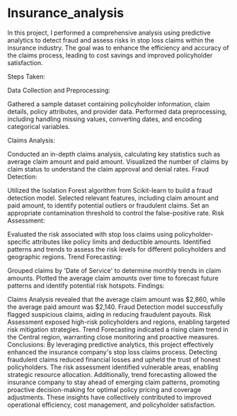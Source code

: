 # Insurance_analysis

In this project, I performed a comprehensive analysis using predictive analytics to detect fraud and assess risks in stop loss claims within the insurance industry. The goal was to enhance the efficiency and accuracy of the claims process, leading to cost savings and improved policyholder satisfaction.

Steps Taken:

Data Collection and Preprocessing:

Gathered a sample dataset containing policyholder information, claim details, policy attributes, and provider data.
Performed data preprocessing, including handling missing values, converting dates, and encoding categorical variables.

Claims Analysis:

Conducted an in-depth claims analysis, calculating key statistics such as average claim amount and paid amount.
Visualized the number of claims by claim status to understand the claim approval and denial rates.
Fraud Detection:

Utilized the Isolation Forest algorithm from Scikit-learn to build a fraud detection model.
Selected relevant features, including claim amount and paid amount, to identify potential outliers or fraudulent claims.
Set an appropriate contamination threshold to control the false-positive rate.
Risk Assessment:

Evaluated the risk associated with stop loss claims using policyholder-specific attributes like policy limits and deductible amounts.
Identified patterns and trends to assess the risk levels for different policyholders and geographic regions.
Trend Forecasting:

Grouped claims by 'Date of Service' to determine monthly trends in claim amounts.
Plotted the average claim amounts over time to forecast future patterns and identify potential risk hotspots.
Findings:

Claims Analysis revealed that the average claim amount was $2,860, while the average paid amount was $2,140.
Fraud Detection model successfully flagged suspicious claims, aiding in reducing fraudulent payouts.
Risk Assessment exposed high-risk policyholders and regions, enabling targeted risk mitigation strategies.
Trend Forecasting indicated a rising claim trend in the Central region, warranting close monitoring and proactive measures.
Conclusions:
By leveraging predictive analytics, this project effectively enhanced the insurance company's stop loss claims process. Detecting fraudulent claims reduced financial losses and upheld the trust of honest policyholders. The risk assessment identified vulnerable areas, enabling strategic resource allocation. Additionally, trend forecasting allowed the insurance company to stay ahead of emerging claim patterns, promoting proactive decision-making for optimal policy pricing and coverage adjustments. These insights have collectively contributed to improved operational efficiency, cost management, and policyholder satisfaction.
